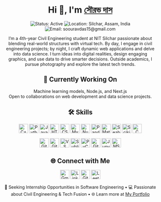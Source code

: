 <!-- Header Section -->
<h1 align="center">Hi 👋, I'm <a href="https://www.linkedin.com/in/soouravdas15/" target="_blank">সৌরভ দাস</a></h1>

<p align="center">
  <img src="https://img.shields.io/badge/Status-Active-brightgreen" alt="Status: Active">
  <img src="https://img.shields.io/badge/Location-Silchar,%20Assam,%20India-blue" alt="Location: Silchar, Assam, India">
  <img src="https://img.shields.io/badge/Email-soouravdas15@gmail.com-d14836" alt="Email: soouravdas15@gmail.com">
</p>

<!-- Introduction -->
<p align="center">
  I’m a 4th-year Civil Engineering student at NIT Silchar passionate about blending real-world structures with virtual tech. By day, I engage in civil engineering projects; by night, I craft dynamic web applications and delve into data science. I turn ideas into digital realities, design engaging graphics, and use data to drive smarter decisions. Outside academics, I pursue photography and explore the latest tech trends.
</p>

<!-- Current Work -->
<h2 align="center">🌟 Currently Working On</h2>
<p align="center">
  Machine learning models, Node.js, and Next.js<br>
  Open to collaborations on web development and data science projects.
</p>

<!-- Skills -->
<h2 align="center">🛠️ Skills</h2>

<p align="center">
  <!-- Languages & Frameworks -->
  <a href="https://www.cplusplus.com/"><img src="https://img.shields.io/badge/-C++-black?style=for-the-badge&logo=cplusplus" height="30" alt="C++"></a>
  <a href="https://www.python.org/"><img src="https://img.shields.io/badge/-Python-black?style=for-the-badge&logo=python" height="30" alt="Python"></a>
  <a href="https://developer.mozilla.org/en-US/docs/Web/JavaScript"><img src="https://img.shields.io/badge/-JavaScript-black?style=for-the-badge&logo=javascript" height="30" alt="JavaScript"></a>
  <a href="https://developer.mozilla.org/en-US/docs/Web/HTML"><img src="https://img.shields.io/badge/-HTML5-black?style=for-the-badge&logo=html5" height="30" alt="HTML5"></a>
  <a href="https://developer.mozilla.org/en-US/docs/Web/CSS"><img src="https://img.shields.io/badge/-CSS3-black?style=for-the-badge&logo=css3" height="30" alt="CSS3"></a>
  <a href="https://www.mysql.com/"><img src="https://img.shields.io/badge/-MySQL-black?style=for-the-badge&logo=mysql" height="30" alt="MySQL"></a>
  <a href="https://numpy.org/"><img src="https://img.shields.io/badge/-NumPy-black?style=for-the-badge&logo=numpy" height="30" alt="NumPy"></a>
  <a href="https://pandas.pydata.org/"><img src="https://img.shields.io/badge/-Pandas-black?style=for-the-badge&logo=pandas" height="30" alt="Pandas"></a>
  <a href="https://matplotlib.org/"><img src="https://img.shields.io/badge/-Matplotlib-black?style=for-the-badge&logo=matplotlib" height="30" alt="Matplotlib"></a>
  <a href="https://seaborn.pydata.org/"><img src="https://img.shields.io/badge/-Seaborn-black?style=for-the-badge&logo=seaborn" height="30" alt="Seaborn"></a>
  <a href="https://scikit-learn.org/"><img src="https://img.shields.io/badge/-Scikit%20Learn-black?style=for-the-badge&logo=scikit-learn" height="30" alt="Scikit Learn"></a>
  <a href="https://www.cprogramming.com/"><img src="https://img.shields.io/badge/-C-black?style=for-the-badge&logo=c" height="30" alt="C"></a>
</p>

<p align="center">
  <!-- Tools & Platforms -->
  <a href="https://git-scm.com/"><img src="https://img.shields.io/badge/-Git-black?style=for-the-badge&logo=git" height="30" alt="Git"></a>
  <a href="https://github.com/"><img src="https://img.shields.io/badge/-GitHub-black?style=for-the-badge&logo=github" height="30" alt="GitHub"></a>
  <a href="https://code.visualstudio.com/"><img src="https://img.shields.io/badge/-VS%20Code-black?style=for-the-badge&logo=visual-studio-code" height="30" alt="VS Code"></a>
  <a href="https://www.sublimetext.com/"><img src="https://img.shields.io/badge/-Sublime%20Text-black?style=for-the-badge&logo=sublime-text" height="30" alt="Sublime Text"></a>
  <a href="https://www.jetbrains.com/pycharm/"><img src="https://img.shields.io/badge/-PyCharm-black?style=for-the-badge&logo=pycharm" height="30" alt="PyCharm"></a>
  <a href="https://gitforwindows.org/"><img src="https://img.shields.io/badge/-Git%20Bash-black?style=for-the-badge&logo=gitbash" height="30" alt="Git Bash"></a>
  <a href="https://jupyter.org/"><img src="https://img.shields.io/badge/-Jupyter%20Notebook-black?style=for-the-badge&logo=jupyter" height="30" alt="Jupyter Notebook"></a>
  <a href="https://www.microsoft.com/en-us/microsoft-365/get-started-with-office-2019"><img src="https://img.shields.io/badge/-MS%20Office-black?style=for-the-badge&logo=microsoft-office" height="30" alt="MS Office"></a>
</p>

<!-- Social Links -->
<h2 align="center">🌐 Connect with Me</h2>

<p align="center">
  <a href="mailto:soouravdas15@gmail.com"><img src="https://img.shields.io/badge/-Gmail-D14836?style=for-the-badge&logo=gmail&logoColor=white" height="30" alt="Gmail"></a>
  <a href="https://www.linkedin.com/in/soouravdas15/"><img src="https://img.shields.io/badge/-LinkedIn-blue?style=for-the-badge&logo=linkedin" height="30" alt="LinkedIn"></a>
  <a href="https://github.com/soouravdas01"><img src="https://img.shields.io/badge/-GitHub-black?style=for-the-badge&logo=github" height="30" alt="GitHub"></a>
  <a href="https://leetcode.com/soouravdas15/"><img src="https://img.shields.io/badge/-LeetCode-orange?style=for-the-badge&logo=leetcode" height="30" alt="LeetCode"></a>
</p>

<!-- Footer -->
<p align="center">
  💼 Seeking Internship Opportunities in Software Engineering • 💻 Passionate about Civil Engineering & Tech Fusion • 🌐 Learn more at <a href="https://sourav-das-portfolio-g1.vercel.app/index.html" target="_blank">My Portfolio</a>
</p>

